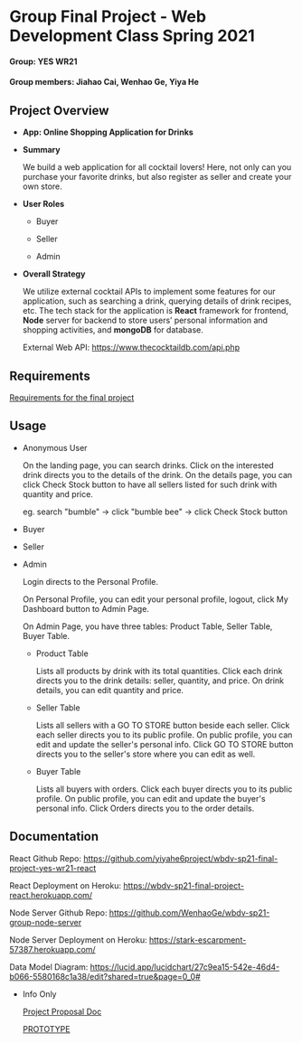 # Group Final Project - Web Development Class Spring 2021

#### Group: YES WR21
#### Group members: Jiahao Cai, Wenhao Ge, Yiya He

## Project Overview
- **App: Online Shopping Application for Drinks** 

- **Summary**

  We build a web application for all cocktail lovers! Here, not only can you purchase your favorite drinks, but also register as seller and create your own store.
  
- **User Roles**
  - Buyer
  
  - Seller
  
  - Admin
  
- **Overall Strategy**

  We utilize external cocktail APIs to implement some features for our application, such as searching a drink, querying details of drink recipes, etc. The tech stack for the application is **React** framework for frontend, **Node** server for backend to store users’ personal information and shopping activities, and **mongoDB** for database.  

  External Web API: https://www.thecocktaildb.com/api.php 


## Requirements
[Requirements for the final project](https://docs.google.com/document/d/1De-UdZ8LpJt6tftlCsYcZz-BCyh8Nljz7KYO5DY00_8/edit?usp=sharing)


## Usage
- Anonymous User

  On the landing page, you can search drinks. Click on the interested drink directs you to the details of the drink. On the details page, you can click Check Stock button to have all sellers listed for such drink with quantity and price.
  
  eg. search "bumble" -> click "bumble bee" -> click Check Stock button
  
- Buyer

- Seller

- Admin

  Login directs to the Personal Profile.
 
  On Personal Profile, you can edit your personal profile, logout, click My Dashboard button to Admin Page.

  On Admin Page, you have three tables: Product Table, Seller Table, Buyer Table.

  - Product Table 

    Lists all products by drink with its total quantities. Click each drink directs you to the drink details: seller, quantity, and price. On drink details, you can edit quantity and price.
 
  - Seller Table
  
    Lists all sellers with a GO TO STORE button beside each seller. Click each seller directs you to its public profile. On public profile, you can edit and update the seller's personal info. Click GO TO STORE button directs you to the seller's store where you can edit as well.
 
  - Buyer Table
 
    Lists all buyers with orders. Click each buyer directs you to its public profile. On public profile, you can edit and update the buyer's personal info. Click Orders directs you to the order details.
   

## Documentation
React Github Repo: https://github.com/yiyahe6project/wbdv-sp21-final-project-yes-wr21-react 

React Deployment on Heroku: https://wbdv-sp21-final-project-react.herokuapp.com/

Node Server Github Repo: https://github.com/WenhaoGe/wbdv-sp21-group-node-server 

Node Server Deployment on Heroku: https://stark-escarpment-57387.herokuapp.com/

Data Model Diagram: https://lucid.app/lucidchart/27c9ea15-542e-46d4-b066-5580168c1a38/edit?shared=true&page=0_0# 

- Info Only

  [Project Proposal Doc](https://docs.google.com/document/d/1f3nphuXPC9qb5DPpZn0fZS5PNubNFAlvHAIjrfeDlmU/edit?usp=sharing)
  
  [PROTOTYPE](https://docs.google.com/document/d/1cBIIGfY1SELaDxHcgyQDbQm0P2pnOK4YSXP0V9RAzXI/edit#)


